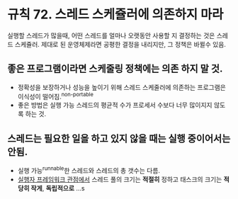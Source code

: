 # 규칙 72. 스레드 스케쥴러에 의존하지 마라
실행할 스레드가 많을때, 어떤 스레드를 얼마나 오랫동안 사용할 지 결정하는 것은 스레드 스케쥴러. 제대로 된 운영체제라면 공평한 결정을 내리지만, 그 정책은 바뀔수 있음.

## 좋은 프로그램이라면 스케줄링 정책에는 의존 하지 말 것.
- 정확성을 보장하거나 성능을 높이기 위해 스레드 스케줄러에 의존하는 프로그램은 이식성이 떨어짐.<sup>non-portable</sup>
- 좋은 방법은 실행 가능 스레드의 평균적 수가 프로세서 수보다 너무 많이지지 않도록 하는 것.

## 스레드는 필요한 일을 하고 있지 않을 때는 실행 중이어서는 안됨.
- 실행 가능<sup>runnable</sup>한 스레드와 스레드의 총 갯수는 다름.
- [실행자 프레임워크 관점에서](rule68.md) 스레드 풀의 크기는 **적절히** 정하고 태스크의 크기는 **적당히 작게**, **독립적으로** ...s
 